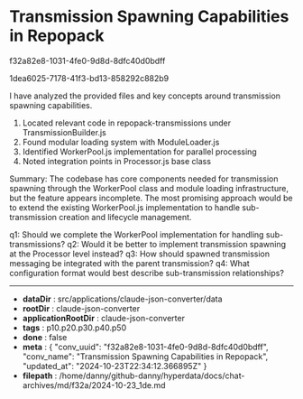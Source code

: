 # Transmission Spawning Capabilities in Repopack

f32a82e8-1031-4fe0-9d8d-8dfc40d0bdff

1dea6025-7178-41f3-bd13-858292c882b9

 I have analyzed the provided files and key concepts around transmission spawning capabilities.

1. Located relevant code in repopack-transmissions under TransmissionBuilder.js
2. Found modular loading system with ModuleLoader.js
3. Identified WorkerPool.js implementation for parallel processing
4. Noted integration points in Processor.js base class

Summary: The codebase has core components needed for transmission spawning through the WorkerPool class and module loading infrastructure, but the feature appears incomplete. The most promising approach would be to extend the existing WorkerPool.js implementation to handle sub-transmission creation and lifecycle management.

q1: Should we complete the WorkerPool implementation for handling sub-transmissions?
q2: Would it be better to implement transmission spawning at the Processor level instead?
q3: How should spawned transmission messaging be integrated with the parent transmission?
q4: What configuration format would best describe sub-transmission relationships?

---

* **dataDir** : src/applications/claude-json-converter/data
* **rootDir** : claude-json-converter
* **applicationRootDir** : claude-json-converter
* **tags** : p10.p20.p30.p40.p50
* **done** : false
* **meta** : {
  "conv_uuid": "f32a82e8-1031-4fe0-9d8d-8dfc40d0bdff",
  "conv_name": "Transmission Spawning Capabilities in Repopack",
  "updated_at": "2024-10-23T22:34:12.366895Z"
}
* **filepath** : /home/danny/github-danny/hyperdata/docs/chat-archives/md/f32a/2024-10-23_1de.md